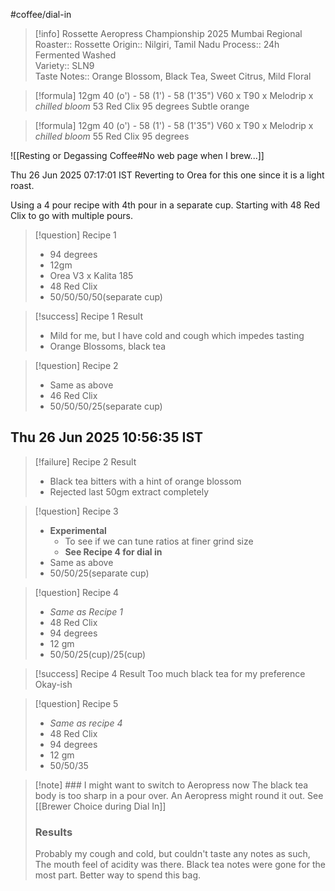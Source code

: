 #coffee/dial-in 

> [!info] Rossette Aeropress Championship 2025 Mumbai Regional 
> Roaster::  Rossette
> Origin::  Nilgiri, Tamil Nadu
> Process:: 24h Fermented Washed  
> Variety:: SLN9  
> Taste Notes:: Orange Blossom, Black Tea, Sweet Citrus, Mild Floral

> [!formula] 
> 12gm
> 40 (o') - 58 (1')  - 58 (1'35")
> V60 x T90 x Melodrip x *chilled bloom*
> 53 Red Clix
> 95 degrees
> Subtle orange
> 

> [!formula] 
> 12gm
> 40 (o') - 58 (1')  - 58 (1'35")
> V60 x T90 x Melodrip x *chilled bloom*
> 55 Red Clix
> 95 degrees
> 

![[Resting or Degassing Coffee#No web page when I brew...]]

Thu 26 Jun 2025 07:17:01 IST
Reverting to Orea for this one since it is a light roast.

Using a 4 pour recipe with 4th pour in a separate cup.
Starting with 48 Red Clix to go with multiple pours.

> [!question] Recipe 1
> - 94 degrees
> - 12gm
> - Orea V3 x Kalita 185
> - 48 Red Clix
> - 50/50/50/50(separate cup)

> [!success] Recipe 1 Result
> - Mild for me, but I have cold and cough which impedes tasting
> - Orange Blossoms, black tea

> [!question] Recipe 2
> - Same as above
> - 46 Red Clix
> - 50/50/50/25(separate cup)

## Thu 26 Jun 2025 10:56:35 IST

>[!failure] Recipe 2 Result
> - Black tea bitters with a hint of orange blossom
> - Rejected last 50gm extract completely 


> [!question] Recipe 3
> - **Experimental**
> 	- To see if we can tune ratios at finer grind size
> 	- **See Recipe 4 for dial in**
> - Same as above
> - 50/50/25(separate cup)


> [!question] Recipe 4
> - *Same as Recipe 1*
> - 48 Red Clix
> - 94 degrees
> - 12 gm
> - 50/50/25(cup)/25(cup)

> [!success] Recipe 4 Result
> Too much black tea for my preference
> Okay-ish

> [!question] Recipe 5
> - *Same as recipe 4*
> - 48 Red Clix
> - 94 degrees
> - 12 gm
> - 50/50/35

>[!note] ### I might want to switch to Aeropress now
>The black tea body is too sharp in a pour over. An Aeropress might round it out. See [[Brewer Choice during Dial In]]
>### Results
>Probably my cough and cold, but couldn't taste any notes as such, The mouth feel of acidity was there. Black tea notes were gone for the most part. Better way to spend this bag.


